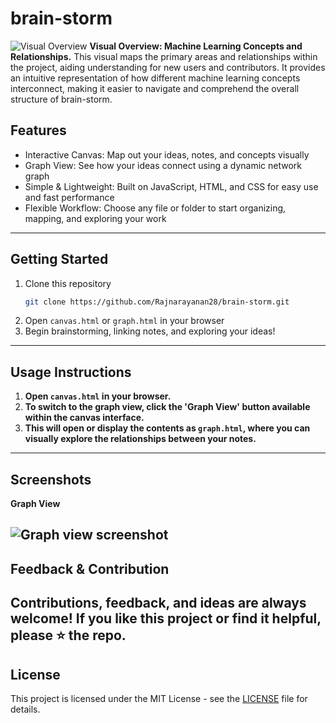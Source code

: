 # brain-storm
![Visual Overview](graph_view.jpg)
**Visual Overview: Machine Learning Concepts and Relationships.**
This visual maps the primary areas and relationships within the project, aiding understanding for new users and contributors. It provides an intuitive representation of how different machine learning concepts interconnect, making it easier to navigate and comprehend the overall structure of brain-storm.
## Features
- Interactive Canvas: Map out your ideas, notes, and concepts visually
- Graph View: See how your ideas connect using a dynamic network graph
- Simple & Lightweight: Built on JavaScript, HTML, and CSS for easy use and fast performance
- Flexible Workflow: Choose any file or folder to start organizing, mapping, and exploring your work
---
## Getting Started
1. Clone this repository
   ```bash
   git clone https://github.com/Rajnarayanan28/brain-storm.git
   ```
2. Open `canvas.html` or `graph.html` in your browser
3. Begin brainstorming, linking notes, and exploring your ideas!
---
## Usage Instructions
1. **Open `canvas.html` in your browser.**
2. **To switch to the graph view, click the 'Graph View' button available within the canvas interface.**
3. **This will open or display the contents as `graph.html`, where you can visually explore the relationships between your notes.**
---
## Screenshots
**Graph View**
<!-- Add your `graph.html` screenshot here -->
![Graph view screenshot](graph-screenshot-placeholder)
---
## Feedback & Contribution
Contributions, feedback, and ideas are always welcome!
  If you like this project or find it helpful, please ⭐️ the repo.
---
## License
This project is licensed under the MIT License - see the [LICENSE](LICENSE) file for details.

